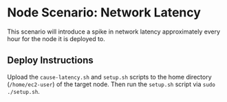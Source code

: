 # Node Scenario: Network Latency

This scenario will introduce a spike in network latency approximately every hour for the node it is deployed to.

## Deploy Instructions

Upload the `cause-latency.sh` and `setup.sh` scripts to the home directory (`/home/ec2-user`) of the target node.
Then run the `setup.sh` script via `sudo ./setup.sh`.